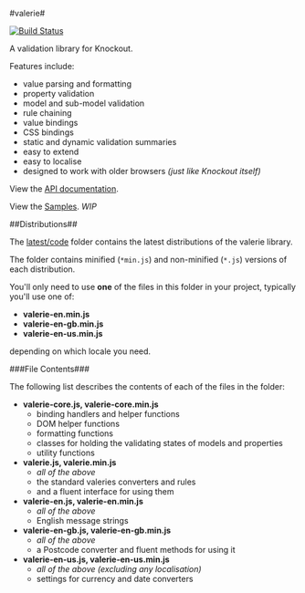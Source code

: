#valerie#

[![Build Status](https://travis-ci.org/egrove/valerie.png?branch=master)](https://travis-ci.org/egrove/valerie)

A validation library for Knockout.

Features include:

- value parsing and formatting
- property validation
- model and sub-model validation
- rule chaining
- value bindings
- CSS bindings
- static and dynamic validation summaries
- easy to extend
- easy to localise
- designed to work with older browsers _(just like Knockout itself)_

View the [API documentation](https://rawgithub.com/egrove/valerie/master/latest/apidocs/index.html).

View the [Samples](https://rawgithub.com/egrove/valerie/master/samples/index.html). _WIP_


##Distributions##

The [latest/code](latest/code) folder contains the latest distributions of the valerie library.

The folder contains minified (`*min.js`) and non-minified (`*.js`) versions of each distribution.

You'll only need to use **one** of the files in this folder in your project, typically you'll use
one of:

- **valerie-en.min.js**
- **valerie-en-gb.min.js**
- **valerie-en-us.min.js**

depending on which locale you need.


###File Contents###

The following list describes the contents of each of the files in the folder:

- **valerie-core.js, valerie-core.min.js**
  - binding handlers and helper functions
  - DOM helper functions
  - formatting functions
  - classes for holding the validating states of models and properties
  - utility functions
- **valerie.js, valerie.min.js**
  - _all of the above_
  - the standard valeries converters and rules
  - and a fluent interface for using them
- **valerie-en.js, valerie-en.min.js**
  - _all of the above_
  - English message strings
- **valerie-en-gb.js, valerie-en-gb.min.js**
  - _all of the above_
  - a Postcode converter and fluent methods for using it
- **valerie-en-us.js, valerie-en-us.min.js**
  - _all of the above (excluding any localisation)_
  - settings for currency and date converters
